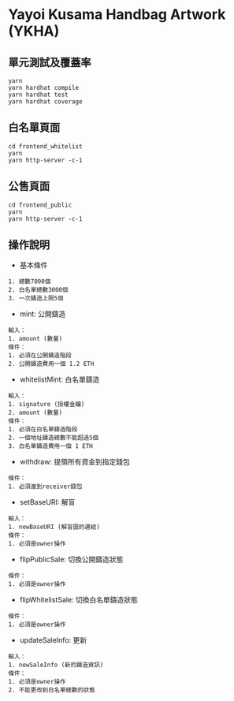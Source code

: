 # Yayoi Kusama Handbag Artwork (YKHA)

## 單元測試及覆蓋率
```
yarn
yarn hardhat compile
yarn hardhat test
yarn hardhat coverage
```

## 白名單頁面
```
cd frontend_whitelist
yarn
yarn http-server -c-1
```

## 公售頁面
```
cd frontend_public
yarn
yarn http-server -c-1
```

## 操作說明
- 基本條件
```
1. 總數7000個
2. 白名單總數3000個
3. 一次鑄造上限5個
```

- mint: 公開鑄造
```
輸入：
1. amount (數量)
條件：
1. 必須在公開鑄造階段
2. 公開鑄造費用一個 1.2 ETH
```

- whitelistMint: 白名單鑄造
```
輸入：
1. signature (授權金鑰)
2. amount (數量)
條件：
1. 必須在白名單鑄造階段
2. 一個地址鑄造總數不能超過5個
3. 白名單鑄造費用一個 1 ETH
```

- withdraw: 提領所有資金到指定錢包
```
條件：
1. 必須進到receiver錢包
```

- setBaseURI: 解盲
```
輸入：
1. newBaseURI (解盲圖的連結)
條件：
1. 必須是owner操作
```

- flipPublicSale: 切換公開鑄造狀態
```
條件：
1. 必須是owner操作
```

- flipWhitelistSale: 切換白名單鑄造狀態
```
條件：
1. 必須是owner操作
```

- updateSaleInfo: 更新
```
輸入：
1. newSaleInfo (新的鑄造資訊)
條件：
1. 必須是owner操作
2. 不能更改到白名單總數的狀態
```

